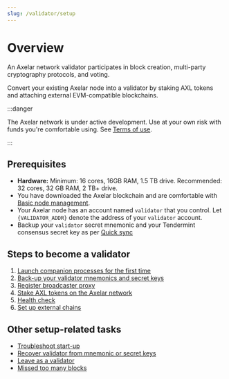 ```yaml
---
slug: /validator/setup
---
```


# Overview

An Axelar network validator participates in block creation, multi-party cryptography protocols, and voting.

Convert your existing Axelar node into a validator by staking AXL tokens and attaching external EVM-compatible blockchains.

:::danger

The Axelar network is under active development. Use at your own risk with funds you're comfortable using. See [Terms of use](/terms-of-use).

:::

## Prerequisites

- **Hardware:** Minimum: 16 cores, 16GB RAM, 1.5 TB drive. Recommended: 32 cores, 32 GB RAM, 2 TB+ drive.
- You have downloaded the Axelar blockchain and are comfortable with [Basic node management](../node/basic).
- Your Axelar node has an account named `validator` that you control. Let `{VALIDATOR_ADDR}` denote the address of your `validator` account.
- Backup your `validator` secret mnemonic and your Tendermint consensus secret key as per [Quick sync](../node/join)

## Steps to become a validator

1. [Launch companion processes for the first time](setup/vald-tofnd)
2. [Back-up your validator mnemonics and secret keys](setup/backup)
3. [Register broadcaster proxy](setup/register-broadcaster)
4. [Stake AXL tokens on the Axelar network](setup/stake-axl)
5. [Health check](health-check.md)
6. [Set up external chains](external-chains)

## Other setup-related tasks

- [Troubleshoot start-up](troubleshoot/startup)
- [Recover validator from mnemonic or secret keys](troubleshoot/recovery)
- [Leave as a validator](troubleshoot/leave)
- [Missed too many blocks](troubleshoot/missed-too-many-blocks)
